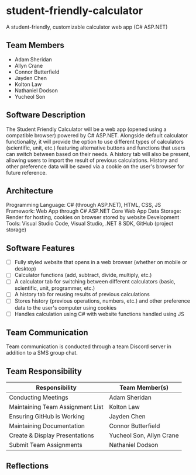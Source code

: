 # student-friendly-calculator
A student-friendly, customizable calculator web app (C# ASP.NET)
## Team Members
* Adam Sheridan
* Allyn Crane
* Connor Butterfield
* Jayden Chen
* Kolton Law
* Nathaniel Dodson
* Yucheol Son
## Software Description
The Student Friendly Calculator will be a web app (opened using a compatible browser) powered by C# ASP.NET. Alongside default calculator functionality, it will provide the option to use different types of calculators (scientific, unit, etc.) featuring alternative buttons and functions that users can switch between based on their needs. A history tab will also be present, allowing users to import the result of previous calculations. History and other preference data will be saved via a cookie on the user's browser for future reference.
## Architecture
Programming Language: C# (through ASP.NET), HTML, CSS, JS
Framework: Web App through C# ASP.NET Core Web App
Data Storage: Render for hosting, cookies on browser stored by website
Development Tools: Visual Studio Code, Visual Studio, .NET 8 SDK, GitHub (project storage)
## Software Features
* [ ] Fully styled website that opens in a web browser (whether on mobile or desktop)
* [ ] Calculator functions (add, subtract, divide, multiply, etc.)
* [ ] A calculator tab for switching between different calculators (basic, scientific, unit, programmer, etc.)
* [ ] A history tab for reusing results of previous calculations
* [ ] Stores history (previous operations, numbers, etc.) and other preference data to the user's computer using cookies
* [ ] Handles calculation using C# with website functions handled using JS
## Team Communication
Team communication is conducted through a team Discord server in addition to a SMS group chat.
## Team Responsibility
|Responsibility                      |Team Member(s)              |
|------------------------------------|----------------------------|
|Conducting Meetings                 |Adam Sheridan|
|Maintaining Team Assignment List    |Kolton Law|
|Ensuring GitHub is Working          |Jayden Chen|
|Maintaining Documentation           |Connor Butterfield|
|Create & Display Presentations      |Yucheol Son, Allyn Crane|
|Submit Team Assignments             |Nathaniel Dodson|
## Reflections
